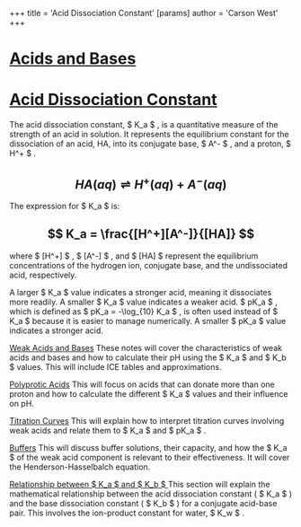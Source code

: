+++
 title = 'Acid Dissociation Constant'
[params]
	author = 'Carson West'
+++
# [Acids and Bases](./../acids-and-bases/)
# [Acid Dissociation Constant](./../acid-dissociation-constant/)

The acid dissociation constant,  $ K_a $ , is a quantitative measure of the strength of an acid in solution.  It represents the equilibrium constant for the dissociation of an acid, HA, into its conjugate base,  $ A^- $ , and a proton,  $ H^+ $ .

##  $$ HA(aq) \rightleftharpoons H^+(aq) + A^-(aq) $$  
The expression for  $ K_a $  is:

##  $$ K_a = \frac{[H^+][A^-]}{[HA]} $$  
where  $ [H^+] $ ,  $ [A^-] $ , and  $ [HA] $  represent the equilibrium concentrations of the hydrogen ion, conjugate base, and the undissociated acid, respectively.

A larger  $ K_a $  value indicates a stronger acid, meaning it dissociates more readily.  A smaller  $ K_a $  value indicates a weaker acid.   $ pK_a $ , which is defined as  $ pK_a = -\log_{10} K_a $ , is often used instead of  $ K_a $  because it is easier to manage numerically.  A smaller  $ pK_a $  value indicates a stronger acid.

[Weak Acids and Bases](./../weak-acids-and-bases/)  These notes will cover the characteristics of weak acids and bases and how to calculate their pH using the  $ K_a $  and  $ K_b $  values.  This will include ICE tables and approximations.

[Polyprotic Acids](./../polyprotic-acids/)  This will focus on acids that can donate more than one proton and how to calculate the different  $ K_a $  values and their influence on pH.

[Titration Curves](./../titration-curves/)  This will explain how to interpret titration curves involving weak acids and relate them to  $ K_a $  and  $ pK_a $ .

[Buffers](./../buffers/)  This will discuss buffer solutions, their capacity, and how the  $ K_a $  of the weak acid component is relevant to their effectiveness.  It will cover the Henderson-Hasselbalch equation.

[Relationship between  $ K_a $  and  $ K_b $ ](./../relationship-between--$-k_a-$--and--$-k_b-$-/) This section will explain the mathematical relationship between the acid dissociation constant ( $ K_a $ ) and the base dissociation constant ( $ K_b $ ) for a conjugate acid-base pair.  This involves the ion-product constant for water,  $ K_w $ .
